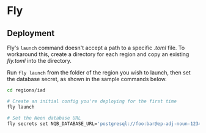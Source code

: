 # Fly

## Deployment

Fly's `launch` command doesn't accept a path to a specific _.toml_ file. To
workaround this, create a directory for each region and copy an existing
_fly.toml_ into the directory.

Run `fly launch` from the folder of the region you wish to launch, then set the
database secret, as shown in the sample commands below.

```bash
cd regions/iad

# Create an initial config you're deploying for the first time
fly launch 

# Set the Neon database URL
fly secrets set NQB_DATABASE_URL='postgresql://foo:bar@ep-adj-noun-12345.us-east-2.aws.neon.tech/neondb?sslmode=require'
```
